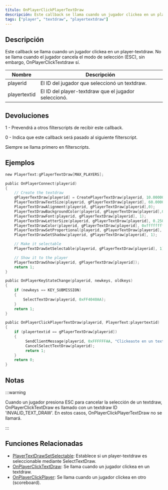 ```yaml
---
título: OnPlayerClickPlayerTextDraw
descripción: Este callback se llama cuando un jugador clickea en un player-textdraw.
tags: ["player", "textdraw", "playertextdraw"]
---
```


<VersionWarnES name='callback' version='SA-MP 0.3e' />

## Descripción

Este callback se llama cuando un jugador clickea en un player-textdraw. No se llama cuando el jugador cancela el modo de selección (ESC), sin embargo, OnPlayerClickTextdraw sí. 

| Nombre       | Descripción                                             |
| ------------ | ------------------------------------------------------- |
| playerid     | El ID del jugador que seleccionó un textdraw.           |
| playertextid | El ID del player-textdraw que el jugador seleccionó.    |

## Devoluciones

1 - Prevendrá a otros filterscripts de recibir este callback.

0 - Indica que este callback será pasado al siguiente filterscript.

Siempre se llama primero en filterscripts.

## Ejemplos

```c
new PlayerText:gPlayerTextDraw[MAX_PLAYERS];

public OnPlayerConnect(playerid)
{
    // Create the textdraw
    gPlayerTextDraw[playerid] = CreatePlayerTextDraw(playerid, 10.000000, 141.000000, "MyTextDraw");
    PlayerTextDrawTextSize(playerid, gPlayerTextDraw[playerid], 60.000000, 20.000000);
    PlayerTextDrawAlignment(playerid, gPlayerTextDraw[playerid],0);
    PlayerTextDrawBackgroundColor(playerid, gPlayerTextDraw[playerid],0x000000ff);
    PlayerTextDrawFont(playerid, gPlayerTextDraw[playerid], 1);
    PlayerTextDrawLetterSize(playerid, gPlayerTextDraw[playerid], 0.250000, 1.000000);
    PlayerTextDrawColor(playerid, gPlayerTextDraw[playerid], 0xffffffff);
    PlayerTextDrawSetProportional(playerid, gPlayerTextDraw[playerid], 1);
    PlayerTextDrawSetShadow(playerid, gPlayerTextDraw[playerid], 1);

    // Make it selectable
    PlayerTextDrawSetSelectable(playerid, gPlayerTextDraw[playerid], 1);

    // Show it to the player
    PlayerTextDrawShow(playerid, gPlayerTextDraw[playerid]);
    return 1;
}

public OnPlayerKeyStateChange(playerid, newkeys, oldkeys)
{
    if (newkeys == KEY_SUBMISSION)
    {
        SelectTextDraw(playerid, 0xFF4040AA);
    }
    return 1;
}

public OnPlayerClickPlayerTextDraw(playerid, PlayerText:playertextid)
{
    if (playertextid == gPlayerTextDraw[playerid])
    {
         SendClientMessage(playerid, 0xFFFFFFAA, "Clickeaste en un textdraw.");
         CancelSelectTextDraw(playerid);
         return 1;
    }
    return 0;
}
```

## Notas

:::warning

Cuando un jugador presiona ESC para cancelar la selección de un textdraw, OnPlayerClickTextDraw es llamado con un textdraw ID 'INVALID_TEXT_DRAW'. En estos casos, OnPlayerClickPlayerTextDraw no se llamará.

:::

## Funciones Relacionadas

- [PlayerTextDrawSetSelectable](../functions/PlayerTextDrawSetSelectable): Establece si un player-textdraw es seleccionable mediante SelectTextDraw.
- [OnPlayerClickTextDraw](OnPlayerClickTextDraw): Se llama cuando un jugador clickea en un textdraw.
- [OnPlayerClickPlayer](OnPlayerClickPlayer): Se llama cuando un jugador clickea en otro (scoreboard).
